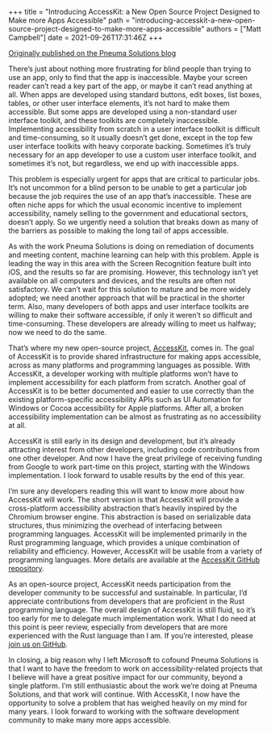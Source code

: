 +++
title = "Introducing AccessKit: a New Open Source Project Designed to Make more Apps Accessible"
path = "introducing-accesskit-a-new-open-source-project-designed-to-make-more-apps-accessible"
authors = ["Matt Campbell"]
date = 2021-09-26T17:31:46Z
+++

[Originally published on the Pneuma Solutions blog](https://pneumasolutions.com/accesskit-a-new-open-source-project-to-help-make-more-apps-accessible/)

There’s just about nothing more frustrating for blind people than trying to use an app, only to find that the app is inaccessible. Maybe your screen reader can’t read a key part of the app, or maybe it can’t read anything at all. When apps are developed using standard buttons, edit boxes, list boxes, tables, or other user interface elements, it’s not hard to make them accessible. But some apps are developed using a non-standard user interface toolkit, and these toolkits are completely inaccessible. Implementing accessibility from scratch in a user interface toolkit is difficult and time-consuming, so it usually doesn’t get done, except in the top few user interface toolkits with heavy corporate backing. Sometimes it’s truly necessary for an app developer to use a custom user interface toolkit, and sometimes it’s not, but regardless, we end up with inaccessible apps.

This problem is especially urgent for apps that are critical to particular jobs. It’s not uncommon for a blind person to be unable to get a particular job because the job requires the use of an app that’s inaccessible. These are often niche apps for which the usual economic incentive to implement accessibility, namely selling to the government and educational sectors, doesn’t apply. So we urgently need a solution that breaks down as many of the barriers as possible to making the long tail of apps accessible.

As with the work Pneuma Solutions is doing on remediation of documents and meeting content, machine learning can help with this problem. Apple is leading the way in this area with the Screen Recognition feature built into iOS, and the results so far are promising. However, this technology isn’t yet available on all computers and devices, and the results are often not satisfactory. We can’t wait for this solution to mature and be more widely adopted; we need another approach that will be practical in the shorter term. Also, many developers of both apps and user interface toolkits are willing to make their software accessible, if only it weren’t so difficult and time-consuming. These developers are already willing to meet us halfway; now we need to do the same.

That’s where my new open-source project, [AccessKit](https://github.com/AccessKit/accesskit), comes in. The goal of AccessKit is to provide shared infrastructure for making apps accessible, across as many platforms and programming languages as possible. With AccessKit, a developer working with multiple platforms won’t have to implement accessibility for each platform from scratch. Another goal of AccessKit is to be better documented and easier to use correctly than the existing platform-specific accessibility APIs such as UI Automation for Windows or Cocoa accessibility for Apple platforms. After all, a broken accessibility implementation can be almost as frustrating as no accessibility at all.

AccessKit is still early in its design and development, but it’s already attracting interest from other developers, including code contributions from one other developer. And now I have the great privilege of receiving funding from Google to work part-time on this project, starting with the Windows implementation. I look forward to usable results by the end of this year.

I’m sure any developers reading this will want to know more about how AccessKit will work. The short version is that AccessKit will provide a cross-platform accessibility abstraction that’s heavily inspired by the Chromium browser engine. This abstraction is based on serializable data structures, thus minimizing the overhead of interfacing between programming languages. AccessKit will be implemented primarily in the Rust programming language, which provides a unique combination of reliability and efficiency. However, AccessKit will be usable from a variety of programming languages. More details are available at the [AccessKit GitHub repository](https://github.com/AccessKit/accesskit).

As an open-source project, AccessKit needs participation from the developer community to be successful and sustainable. In particular, I’d appreciate contributions from developers that are proficient in the Rust programming language. The overall design of AccessKit is still fluid, so it’s too early for me to delegate much implementation work. What I do need at this point is peer review, especially from developers that are more experienced with the Rust language than I am. If you’re interested, please [join us on GitHub](https://github.com/AccessKit/accesskit).

In closing, a big reason why I left Microsoft to cofound Pneuma Solutions is that I want to have the freedom to work on accessibility-related projects that I believe will have a great positive impact for our community, beyond a single platform. I’m still enthusiastic about the work we’re doing at Pneuma Solutions, and that work will continue. With AccessKit, I now have the opportunity to solve a problem that has weighed heavily on my mind for many years. I look forward to working with the software development community to make many more apps accessible.
